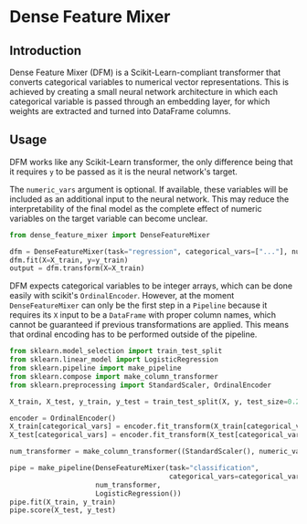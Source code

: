 # Dense Feature Mixer

## Introduction

Dense Feature Mixer (DFM) is a Scikit-Learn-compliant transformer that converts categorical variables to numerical vector representations. This is achieved by creating a small neural network architecture in which each categorical variable is passed through an embedding layer, for which weights are extracted and turned into DataFrame columns.

## Usage

DFM works like any Scikit-Learn transformer, the only difference being that it requires `y` to be passed as it is the neural network's target.

The `numeric_vars` argument is optional. If available, these variables will be included as an additional input to the neural network. This may reduce the interpretability of the final model as the complete effect of numeric variables on the target variable can become unclear.

```python
from dense_feature_mixer import DenseFeatureMixer

dfm = DenseFeatureMixer(task="regression", categorical_vars=["..."], numeric_vars=["..."])
dfm.fit(X=X_train, y=y_train)
output = dfm.transform(X=X_train)
```

DFM expects categorical variables to be integer arrays, which can be done easily with scikit's `OrdinalEncoder`. However, at the moment `DenseFeatureMixer` can only be the first step in a `Pipeline` because it requires its `X` input to be a `DataFrame` with proper column names, which cannot be guaranteed if previous transformations are applied. This means that ordinal encoding has to be performed outside of the pipeline.

```python
from sklearn.model_selection import train_test_split
from sklearn.linear_model import LogisticRegression
from sklearn.pipeline import make_pipeline
from sklearn.compose import make_column_transformer
from sklearn.preprocessing import StandardScaler, OrdinalEncoder

X_train, X_test, y_train, y_test = train_test_split(X, y, test_size=0.2)

encoder = OrdinalEncoder()
X_train[categorical_vars] = encoder.fit_transform(X_train[categorical_vars])
X_test[categorical_vars] = encoder.fit_transform(X_test[categorical_vars])

num_transformer = make_column_transformer((StandardScaler(), numeric_vars), remainder="passthrough")

pipe = make_pipeline(DenseFeatureMixer(task="classification",
                                       categorical_vars=categorical_vars),
                     num_transformer,
                     LogisticRegression())
pipe.fit(X_train, y_train)
pipe.score(X_test, y_test)
```